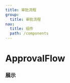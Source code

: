 ```yaml
---
title: 审批流程
group:
  title: 审批流程
nav:
  title: 组件
  path: /components
---
```


# ApprovalFlow

### 展示

<code src="./demos/demo.tsx" />
<API/>
